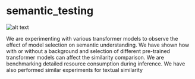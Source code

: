 # semantic_testing
![alt text](https://github.com/shubha07m/semantic_testing/blob/main/dogs.png)

We are experimenting with various transformer models to observe the effect of model selection on semantic
understanding. We have shown how with or without a background and selection of different pre-trained transformer
models can affect the similarity comparison. We are benchmarking detailed resource consumption during inference.
We have also performed similar experiments for textual similarity